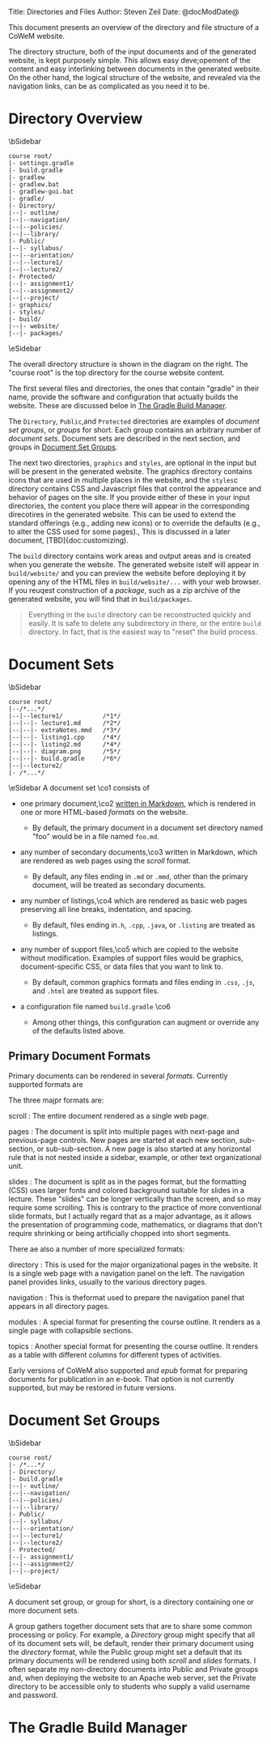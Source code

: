 Title: Directories and Files
Author: Steven Zeil
Date: @docModDate@

This document presents an overview of the directory and file structure of a CoWeM website.

The directory structure, both of the input documents and of the generated website, is kept purposely simple. This allows easy deve;opement of the content and easy interlinking between documents in the generated website.  On the other hand, the logical structure of the website, and revealed via the navigation links, can be as complicated as you need it to be.

# Directory Overview

\bSidebar

    course root/
    |- settings.gradle
    |- build.gradle
    |- gradlew
    |- gradlew.bat
    |- gradlew-gui.bat
    |- gradle/
    |- Directory/
    |--|- outline/
    |--|--navigation/
    |--|--policies/
    |--|--library/
    |- Public/
    |--|- syllabus/
    |--|--orientation/
    |--|--lecture1/
    |--|--lecture2/
    |- Protected/
    |--|- assignment1/
    |--|--assignment2/
    |--|--project/
    |- graphics/
    |- styles/
    |- build/
    |--|- website/
    |--|- packages/

\eSidebar


The overall directory structure is shown in the diagram on the right.  The "course root" is the top directory for the course website content.

The first several files and directories, the ones that contain "gradle" in their name, provide the software and configuration that actually builds the website. These are discussed beloe in [The Gradle Build Manager](#the-gradle-build-manager).

The `Directory`, `Public`,and `Protected` directories are examples of _document set groups_, or _groups_ for short. Each group contains an arbitrary number of _document sets_. Document sets are described in the next section, and groups in [Document Set Groups](#document-set-groups).

The next two directories, `graphics` and `styles`, are optional in the input but will be present in the generated website. The graphics directory contains icons that are used in multiple places in the website, and the `styles`c directory contains CSS and Javascript files that control the appearance and behavior of pages on the site. If you provide either of these in your input directories, the content you place there will appear in the corresponding direcotires in the generated website. This can be used to extend the standard offerings {e.g., adding new icons) or to override the defaults (e.g., to alter the CSS used for some pages).,  This is discussed in a later document, [TBD]{doc:customizing). 

The `build` directory contains work areas and output areas and is created when you generate the website.
The generated website istelf will appear in `build/website/` and you can preview the website before
deploying it by opening any of the HTML files in `build/website/...` with your web browser. If you reuqest construction of a _package_, such as a zip archive of the generated website, you will find that in `build/packages`.

> Everything in the `build` directory can be reconstructed quickly and easily. It is safe to delete
> any subdirectory in there, or the entire `build` directory. In fact, that is the easiest way to "reset"
> the build process.

# Document Sets

\bSidebar

    course root/
    |--/*...*/
    |--|--lecture1/           /*1*/
    |--|--|- lecture1.md      /*2*/
    |--|--|- extraNotes.mmd   /*3*/
    |--|--|- listing1.cpp     /*4*/
    |--|--|- listing2.md      /*4*/
    |--|--|- diagram.png      /*5*/
    |--|--|- build.gradle     /*6*/
    |--|--lecture2/
    |- /*...*/

\eSidebar
A document set \co1  consists of

* one primary document,\co2  [written in Markdown](doc:markdown), which is rendered in one or more
  HTML-based _formats_ on the website.
    * By default, the primary document in a document set directory named "foo" would
      be in a file named `foo.md`.
* any number of secondary documents,\co3   written in Markdown, which are rendered as web pages using the _scroll_ format.
    * By default, any files ending in `.md` or `.mmd`, other than the  primary document,
      will be treated as secondary documents.
    
* any number of listings,\co4   which are rendered as basic web pages preserving all line breaks, indentation, and spacing.
    * By default, files ending in`.h`, `.cpp`, `.java`, or `.listing` are treated
      as listings.
* any number of support files,\co5   which are copied to the website without modification. Examples of support files would be graphics, document-specific CSS, or data files that you want to link to.
    * By default, common graphics formats and files ending in `.css`, `.js`, 
      and `.html` are treated as support files.
* a configuration file named `build.gradle` \co6  
    * Among  other  things, this configuration can augment or override any of the defaults listed above.
    
## Primary Document Formats

Primary documents can be rendered in several _formats_. Currently supported formats are

The three majpr formats are:

scroll
: The entire document rendered as a single web page.

pages
: The document is split into multiple pages with next-page and previous-page controls. New pages are started at each new section, sub-section, or sub-sub-section.  A new page is also started at any horizontal rule that is not nested inside a sidebar, example, or other text organizational unit.

slides
: The document is split as in the pages format, but the formatting (CSS) uses larger fonts and colored background suitable for slides in a lecture.  These "slides" can be longer vertically than the screen, and so may require some scrolling. This is contrary to the practice of more conventional slide formats, but I actually regard that as a major advantage, as it allows the presentation of programming code, mathematics, or diagrams that don't require shrinking or being artificially chopped into short segments.

There ae also a number of more specialized formats:

directory
: This is used for the major organizational pages in the website. It is a single web page with a navigation panel on the left. The navigation panel provides links, usually to the various directory pages.

navigation
: This is theformat used to prepare the navigation panel that appears in all directory pages. 

modules
: A special format for presenting the course outline. It renders as a single page with collapsible sections.

topics
: Another special format for presenting the course outline. It renders as a table with different columns for different types of activities.


Early versions of CoWeM also supported and _epub_ format for preparing documents for publication in an e-book. That option is not currently supported, but may be restored in future versions.



# Document Set Groups

\bSidebar

    course root/
    |- /*...*/
    |- Directory/
    |- build.gradle
    |--|- outline/
    |--|--navigation/
    |--|--policies/
    |--|--library/
    |- Public/
    |--|- syllabus/
    |--|--orientation/
    |--|--lecture1/
    |--|--lecture2/
    |- Protected/
    |--|- assignment1/
    |--|--assignment2/
    |--|--project/

\eSidebar

A document set group, or group for short, is a directory containing one or more document sets.

A group gathers together document sets that are to share some common processing or policy. For example,
a _Directory_ group might specify that all of its document sets will, be default, render their primary document using the _directory_ format, while the Public group might set a default that its primary documents will be rendered using both _scroll_ and _slides_ formats. I often separate my non-directory documents into Public and Private groups and, when deploying the website to an Apache web server, set the Private directory to be accessible only to students who supply a valid username and password.



# The Gradle Build Manager

